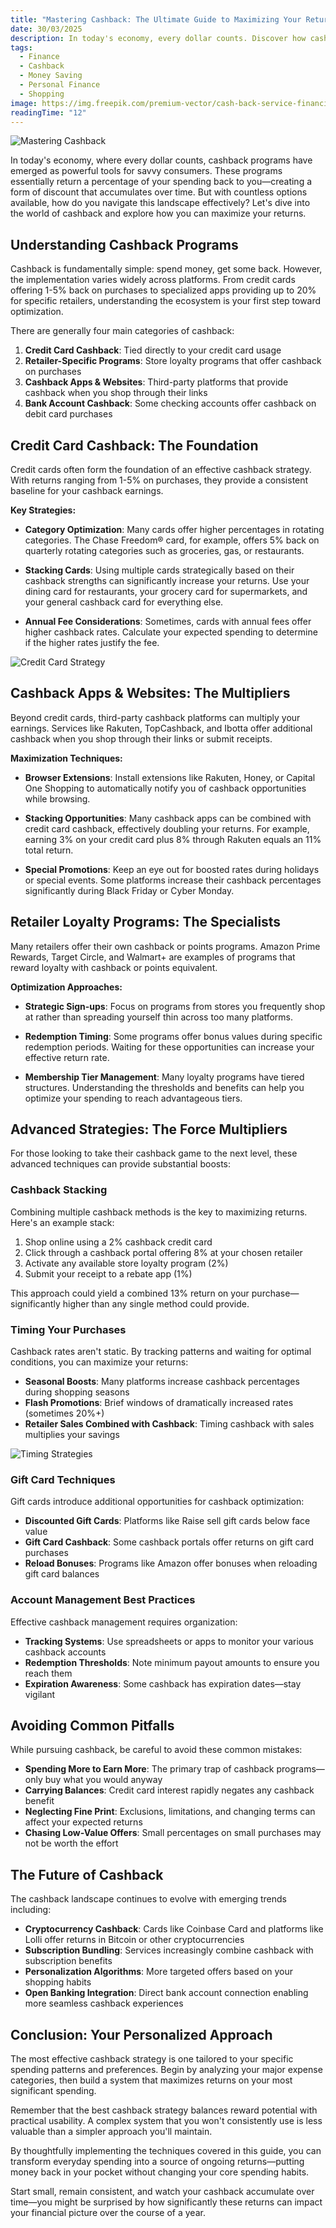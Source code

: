```yaml
---
title: "Mastering Cashback: The Ultimate Guide to Maximizing Your Returns"
date: 30/03/2025
description: In today's economy, every dollar counts. Discover how cashback programs can put money back in your pocket with minimal effort. This comprehensive guide explores the best strategies, platforms, and insider tips to optimize your cashback earnings.
tags:
  - Finance
  - Cashback
  - Money Saving
  - Personal Finance
  - Shopping
image: https://img.freepik.com/premium-vector/cash-back-service-financial-payment-label-vector_3482-6295.jpg?semt=ais_hybrid
readingTime: "12"
---
```


![Mastering Cashback](https://img.freepik.com/premium-vector/cash-back-service-financial-payment-label-vector_3482-6295.jpg?semt=ais_hybrid)

In today's economy, where every dollar counts, cashback programs have emerged as powerful tools for savvy consumers. These programs essentially return a percentage of your spending back to you—creating a form of discount that accumulates over time. But with countless options available, how do you navigate this landscape effectively? Let's dive into the world of cashback and explore how you can maximize your returns.

## Understanding Cashback Programs

Cashback is fundamentally simple: spend money, get some back. However, the implementation varies widely across platforms. From credit cards offering 1-5% back on purchases to specialized apps providing up to 20% for specific retailers, understanding the ecosystem is your first step toward optimization.

There are generally four main categories of cashback:

1. **Credit Card Cashback**: Tied directly to your credit card usage
2. **Retailer-Specific Programs**: Store loyalty programs that offer cashback on purchases
3. **Cashback Apps & Websites**: Third-party platforms that provide cashback when you shop through their links
4. **Bank Account Cashback**: Some checking accounts offer cashback on debit card purchases

## Credit Card Cashback: The Foundation

Credit cards often form the foundation of an effective cashback strategy. With returns ranging from 1-5% on purchases, they provide a consistent baseline for your cashback earnings.

**Key Strategies:**

- **Category Optimization**: Many cards offer higher percentages in rotating categories. The Chase Freedom® card, for example, offers 5% back on quarterly rotating categories such as groceries, gas, or restaurants.
- **Stacking Cards**: Using multiple cards strategically based on their cashback strengths can significantly increase your returns. Use your dining card for restaurants, your grocery card for supermarkets, and your general cashback card for everything else.

- **Annual Fee Considerations**: Sometimes, cards with annual fees offer higher cashback rates. Calculate your expected spending to determine if the higher rates justify the fee.

![Credit Card Strategy](/articles/credit-card-strategy.jpg)

## Cashback Apps & Websites: The Multipliers

Beyond credit cards, third-party cashback platforms can multiply your earnings. Services like Rakuten, TopCashback, and Ibotta offer additional cashback when you shop through their links or submit receipts.

**Maximization Techniques:**

- **Browser Extensions**: Install extensions like Rakuten, Honey, or Capital One Shopping to automatically notify you of cashback opportunities while browsing.
- **Stacking Opportunities**: Many cashback apps can be combined with credit card cashback, effectively doubling your returns. For example, earning 3% on your credit card plus 8% through Rakuten equals an 11% total return.

- **Special Promotions**: Keep an eye out for boosted rates during holidays or special events. Some platforms increase their cashback percentages significantly during Black Friday or Cyber Monday.

## Retailer Loyalty Programs: The Specialists

Many retailers offer their own cashback or points programs. Amazon Prime Rewards, Target Circle, and Walmart+ are examples of programs that reward loyalty with cashback or points equivalent.

**Optimization Approaches:**

- **Strategic Sign-ups**: Focus on programs from stores you frequently shop at rather than spreading yourself thin across too many platforms.
- **Redemption Timing**: Some programs offer bonus values during specific redemption periods. Waiting for these opportunities can increase your effective return rate.

- **Membership Tier Management**: Many loyalty programs have tiered structures. Understanding the thresholds and benefits can help you optimize your spending to reach advantageous tiers.

## Advanced Strategies: The Force Multipliers

For those looking to take their cashback game to the next level, these advanced techniques can provide substantial boosts:

### Cashback Stacking

Combining multiple cashback methods is the key to maximizing returns. Here's an example stack:

1. Shop online using a 2% cashback credit card
2. Click through a cashback portal offering 8% at your chosen retailer
3. Activate any available store loyalty program (2%)
4. Submit your receipt to a rebate app (1%)

This approach could yield a combined 13% return on your purchase—significantly higher than any single method could provide.

### Timing Your Purchases

Cashback rates aren't static. By tracking patterns and waiting for optimal conditions, you can maximize your returns:

- **Seasonal Boosts**: Many platforms increase cashback percentages during shopping seasons
- **Flash Promotions**: Brief windows of dramatically increased rates (sometimes 20%+)
- **Retailer Sales Combined with Cashback**: Timing cashback with sales multiplies your savings

![Timing Strategies](/articles/timing-strategies.jpg)

### Gift Card Techniques

Gift cards introduce additional opportunities for cashback optimization:

- **Discounted Gift Cards**: Platforms like Raise sell gift cards below face value
- **Gift Card Cashback**: Some cashback portals offer returns on gift card purchases
- **Reload Bonuses**: Programs like Amazon offer bonuses when reloading gift card balances

### Account Management Best Practices

Effective cashback management requires organization:

- **Tracking Systems**: Use spreadsheets or apps to monitor your various cashback accounts
- **Redemption Thresholds**: Note minimum payout amounts to ensure you reach them
- **Expiration Awareness**: Some cashback has expiration dates—stay vigilant

## Avoiding Common Pitfalls

While pursuing cashback, be careful to avoid these common mistakes:

- **Spending More to Earn More**: The primary trap of cashback programs—only buy what you would anyway
- **Carrying Balances**: Credit card interest rapidly negates any cashback benefit
- **Neglecting Fine Print**: Exclusions, limitations, and changing terms can affect your expected returns
- **Chasing Low-Value Offers**: Small percentages on small purchases may not be worth the effort

## The Future of Cashback

The cashback landscape continues to evolve with emerging trends including:

- **Cryptocurrency Cashback**: Cards like Coinbase Card and platforms like Lolli offer returns in Bitcoin or other cryptocurrencies
- **Subscription Bundling**: Services increasingly combine cashback with subscription benefits
- **Personalization Algorithms**: More targeted offers based on your shopping habits
- **Open Banking Integration**: Direct bank account connection enabling more seamless cashback experiences

## Conclusion: Your Personalized Approach

The most effective cashback strategy is one tailored to your specific spending patterns and preferences. Begin by analyzing your major expense categories, then build a system that maximizes returns on your most significant spending.

Remember that the best cashback strategy balances reward potential with practical usability. A complex system that you won't consistently use is less valuable than a simpler approach you'll maintain.

By thoughtfully implementing the techniques covered in this guide, you can transform everyday spending into a source of ongoing returns—putting money back in your pocket without changing your core spending habits.

Start small, remain consistent, and watch your cashback accumulate over time—you might be surprised by how significantly these returns can impact your financial picture over the course of a year.

